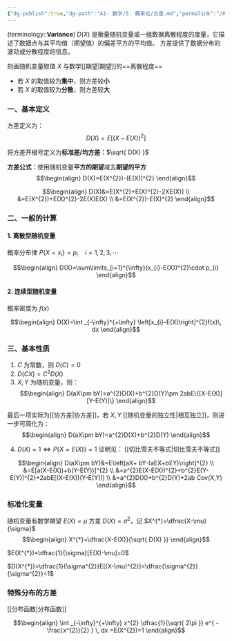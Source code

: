 ```yaml
---
{"dg-publish":true,"dg-path":"A1- 数学/5. 概率论/方差.md","permalink":"/A1- 数学/5. 概率论/方差/","dgPassFrontmatter":true,"noteIcon":"","created":"2024-05-21T17:32:45.000+08:00","updated":"2025-07-01T09:57:31.000+08:00"}
---
```


(terminology::**Variance**)    $D(X)$
是衡量随机变量或一组数据离散程度的度量，它描述了数据点与其平均值（期望值）的偏差平方的平均值。
方差提供了数据分布的波动或分散程度的信息。

刻画随机变量取值 $X$ 与数学[[期望\|期望]]的==离散程度==
- 若 $X$ 的取值较为**集中**，则方差较**小**
- 若 $X$ 的取值较为**分散**，则方差较**大**

### 一、基本定义
方差定义为：
$$D(X)=E[(X-E(X))^{2}]$$

将方差开根号定义为**标准差/均方差：**$\sqrt{ D(X) }$

**方差公式**：使用随机变量**平方的期望**减去**期望的平方**
$$\begin{align}
D(X)=E(X^{2})-(E(X))^{2}
\end{align}$$

$$\begin{align}
D(X)&=E[X^{2}+E(X)^{2}-2XE(X)] \\
&=E(X^{2})+E(X)^{2}-2E(X)E(X) \\
&=E(X^{2})-E(X)^{2}
\end{align}$$

### 二、一般的计算
#### 1. 离散型随机变量
概率分布律 $P\left\{X=x_{i} \right\}=p_{i}\quad i=1,2,3,\cdots$

$$\begin{align}
D(X)=\sum\limits_{i=1}^{\infty}(x_{i}-E(X))^{2}\cdot p_{i}
\end{align}$$

#### 2. 连续型随机变量
概率密度为 $f(x)$

$$\begin{align}
D(X)=\int _{-\infty}^{+\infty} \left[x_{i}-E(X)\right]^{2}f(x)\, dx 
\end{align}$$

### 三、基本性质
1.  $C$ 为常数，则 $D(C)=0$
2.  $D(CX)=C^{2}D(X)$
3.  $X,Y$ 为随机变量，则：
$$\begin{align}
D(aX\pm bY)=a^{2}D(X)+b^{2}D(Y)\pm 2abE\{[X-E(X)][Y-E(Y)]\}
\end{align}$$

最后一项实际为[[协方差\|协方差]]，若 $X,Y$ [[随机变量的独立性\|相互独立]]，则进一步可简化为：
$$\begin{align}
D(aX\pm bY)=a^{2}D(X)+b^{2}D(Y)
\end{align}$$

4. $D(X)=1 \Leftrightarrow P\left\{X=E(X) \right\}=1$
	证明见： [[切比雪夫不等式\|切比雪夫不等式]]

$$\begin{align}
D(aX\pm bY)&=E\left[aX+ bY-(aEX+bEY)\right]^{2} \\
&=E[a(X-E(X))+b(Y-E(Y))]^{2} \\
&=a^{2}E(X-E(X))^{2}+b^{2}E(Y-E(Y))^{2}+2abE[(X-E(X))(Y-E(Y))] \\
&=a^{2}D(X)+b^{2}D(Y)+2ab Cov(X,Y)
\end{align}$$

### 标准化变量
随机变量有数学期望 $E(X)=\mu$   方差 $D(X)=\sigma^{2}$，记 $X^{*}=\dfrac{X-\mu}{\sigma}$ 
$$\begin{align}
X^{*}=\dfrac{X-E(X)}{\sqrt{ D(X) }}
\end{align}$$

$E(X^{*})=\dfrac{1}{\sigma}[E(X)-\mu]=0$

$D(X^{*})=\dfrac{1}{\sigma^{2}}E[(X-\mu)^{2}]=\dfrac{\sigma^{2}}{\sigma^{2}}=1$


### 特殊分布的方差
[[分布函数\|分布函数]]


$$\begin{align}
\int _{-\infty}^{+\infty} x^{2} \dfrac{1}{\sqrt{ 2\pi }} e^{ - \frac{x^{2}}{2} } \, dx =E(X^{2})=1
\end{align}$$

